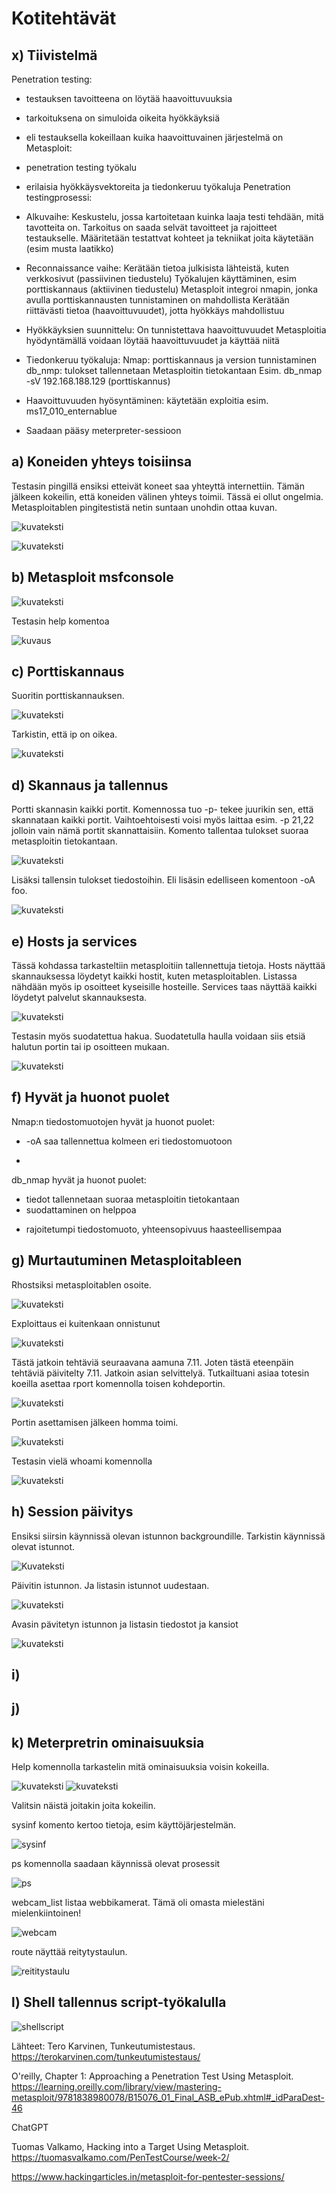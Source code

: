 # Kotitehtävät
## x) Tiivistelmä
Penetration testing:
- testauksen tavoitteena on löytää haavoittuvuuksia
- tarkoituksena on simuloida oikeita hyökkäyksiä
- eli testauksella kokeillaan kuika haavoittuvainen järjestelmä on
Metasploit:
- penetration testing työkalu
- erilaisia hyökkäysvektoreita ja tiedonkeruu työkaluja
Penetration testingprosessi:
- Alkuvaihe:
  Keskustelu, jossa kartoitetaan kuinka laaja testi tehdään, mitä tavotteita on. Tarkoitus on saada selvät tavoitteet ja rajoitteet testaukselle.
  Määritetään testattvat kohteet ja tekniikat joita käytetään (esim musta laatikko)
  
- Reconnaissance vaihe:
  Kerätään tietoa julkisista lähteistä, kuten verkkosivut (passiivinen tiedustelu)
  Työkalujen käyttäminen, esim porttiskannaus (aktiivinen tiedustelu)
  Metasploit integroi nmapin, jonka avulla porttiskannausten tunnistaminen on mahdollista
  Kerätään riittävästi tietoa (haavoittuvuudet), jotta hyökkäys mahdollistuu
  
- Hyökkäyksien suunnittelu:
  On tunnistettava haavoittuvuudet
  Metasploitia hyödyntämällä voidaan löytää haavoittuvuudet ja käyttää niitä

- Tiedonkeruu työkaluja:
  Nmap: porttiskannaus ja version tunnistaminen
  db_nmp: tulokset tallennetaan Metasploitin tietokantaan
  Esim. db_nmap -sV 192.168.188.129 (porttiskannus)

- Haavoittuvuuden hyösyntäminen: käytetään exploitia esim. ms17_010_enternablue
- Saadaan pääsy meterpreter-sessioon

## a) Koneiden yhteys toisiinsa
Testasin pingillä ensiksi etteivät koneet saa yhteyttä internettiin. Tämän jälkeen kokeilin, että koneiden välinen yhteys toimii. Tässä ei ollut ongelmia. 
Metasploitablen pingitestistä netin suntaan unohdin ottaa kuvan.

![kuvateksti](https://github.com/JohannaLap/Tunkeutumistestaus-/blob/main/tehtava%20a%20ping%20to%20internet%20and%20met.png)

![kuvateksti](https://github.com/JohannaLap/Tunkeutumistestaus-/blob/main/tehtava%20a%20ping%20to%20kali.png)

## b) Metasploit msfconsole

![kuvateksti](https://github.com/JohannaLap/Tunkeutumistestaus-/blob/main/metasploitmsfconsole.png)

Testasin help komentoa

![kuvaus](https://github.com/JohannaLap/Tunkeutumistestaus-/blob/main/tehtava%20a%20metasploit%20toimivuus.png)


## c) Porttiskannaus
Suoritin porttiskannauksen. 

![kuvateksti](https://github.com/JohannaLap/Tunkeutumistestaus-/blob/main/db_nmap%20-sn%20ip2.png)

Tarkistin, että ip on oikea.

![kuvateksti](https://github.com/JohannaLap/Tunkeutumistestaus-/blob/main/ip%20selaimella.png)

## d) Skannaus ja tallennus
Portti skannasin kaikki portit. Komennossa tuo -p- tekee juurikin sen, että skannataan kaikki portit. Vaihtoehtoisesti voisi myös laittaa esim. -p 21,22 jolloin vain nämä portit skannattaisiin. 
Komento tallentaa tulokset suoraa metasploitin tietokantaan.

![kuvateksti](https://github.com/JohannaLap/Tunkeutumistestaus-/blob/main/db_nmap%20-p-%20ip.png)

Lisäksi tallensin tulokset tiedostoihin. Eli lisäsin edelliseen komentoon -oA foo. 

![kuvateksti](https://github.com/JohannaLap/Tunkeutumistestaus-/blob/main/nmap%20foo.png)

## e) Hosts ja services
Tässä kohdassa tarkasteltiin metasploitiin tallennettuja tietoja. 
Hosts näyttää skannauksessa löydetyt kaikki hostit, kuten metasploitablen. Listassa nähdään myös ip osoitteet kyseisille hosteille.
Services taas näyttää kaikki löydetyt palvelut skannauksesta. 

![kuvateksti](https://github.com/JohannaLap/Tunkeutumistestaus-/blob/main/services_hosts.png)

Testasin myös suodatettua hakua. Suodatetulla haulla voidaan siis etsiä halutun portin tai ip osoitteen mukaan.

![kuvateksti](https://github.com/JohannaLap/Tunkeutumistestaus-/blob/main/suodatettuhaku.png)

## f) Hyvät ja huonot puolet
Nmap:n tiedostomuotojen hyvät ja huonot puolet:
+ -oA saa tallennettua kolmeen eri tiedostomuotoon
-
db_nmap hyvät ja huonot puolet:
+ tiedot tallennetaan suoraa metasploitin tietokantaan
+ suodattaminen on helppoa
- rajoitetumpi tiedostomuoto, yhteensopivuus haasteellisempaa

## g) Murtautuminen Metasploitableen
Rhostsiksi metasploitablen osoite.

![kuvateksti](https://github.com/JohannaLap/Tunkeutumistestaus-/blob/main/search.png)

Exploittaus ei kuitenkaan onnistunut

![kuvateksti](https://github.com/JohannaLap/Tunkeutumistestaus-/blob/main/exploit.png)

Tästä jatkoin tehtäviä seuraavana aamuna 7.11. Joten tästä eteenpäin tehtäviä päivitelty 7.11.
Jatkoin asian selvittelyä.
Tutkailtuani asiaa totesin koeilla asettaa rport komennolla toisen kohdeportin.

![kuvateksti](https://github.com/JohannaLap/Tunkeutumistestaus-/blob/main/set%20rport.png)

Portin asettamisen jälkeen homma toimi. 

![kuvateksti](https://github.com/JohannaLap/Tunkeutumistestaus-/blob/main/exploit%20run.png)

Testasin vielä whoami komennolla

![kuvateksti](https://github.com/JohannaLap/Tunkeutumistestaus-/blob/main/whoami.png)

## h) Session päivitys
Ensiksi siirsin käynnissä olevan istunnon backgroundille.
Tarkistin käynnissä olevat istunnot.

![Kuvateksti](https://github.com/JohannaLap/Tunkeutumistestaus-/blob/main/sessions.png)

Päivitin istunnon.
Ja listasin istunnot uudestaan.

![kuvateksti](https://github.com/JohannaLap/Tunkeutumistestaus-/blob/main/sessions%20uusi.png)

Avasin pävitetyn istunnon ja listasin tiedostot ja kansiot

![kuvateksti](https://github.com/JohannaLap/Tunkeutumistestaus-/blob/main/ls.png)

## i)

## j)

## k) Meterpretrin ominaisuuksia

Help komennolla tarkastelin mitä ominaisuuksia voisin kokeilla. 

![kuvateksti](https://github.com/JohannaLap/Tunkeutumistestaus-/blob/main/help.png)
![kuvateksti](https://github.com/JohannaLap/Tunkeutumistestaus-/blob/main/help2.png)

Valitsin näistä joitakin joita kokeilin. 

sysinf komento kertoo tietoja, esim käyttöjärjestelmän.

![sysinf](https://github.com/JohannaLap/Tunkeutumistestaus-/blob/main/sysinf.png)

ps komennolla saadaan käynnissä olevat prosessit

![ps](https://github.com/JohannaLap/Tunkeutumistestaus-/blob/main/k%C3%A4ynniss%C3%A4olvat%20prosessit.png)

webcam_list listaa webbikamerat. Tämä oli omasta mielestäni mielenkiintoinen!

![webcam](https://github.com/JohannaLap/Tunkeutumistestaus-/blob/main/webcamlist.png)

route näyttää reitytystaulun.

![reititystaulu](https://github.com/JohannaLap/Tunkeutumistestaus-/blob/main/reititystaulu.png)

## l) Shell tallennus script-työkalulla

![shellscript](https://github.com/JohannaLap/Tunkeutumistestaus-/blob/main/script.png)


Lähteet:
Tero Karvinen, Tunkeutumistestaus. https://terokarvinen.com/tunkeutumistestaus/

O'reilly, Chapter 1: Approaching a Penetration Test Using Metasploit. https://learning.oreilly.com/library/view/mastering-metasploit/9781838980078/B15076_01_Final_ASB_ePub.xhtml#_idParaDest-46

ChatGPT

Tuomas Valkamo, Hacking into a Target Using Metasploit. https://tuomasvalkamo.com/PenTestCourse/week-2/

https://www.hackingarticles.in/metasploit-for-pentester-sessions/
